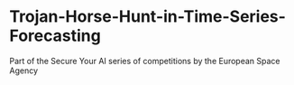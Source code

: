 # Trojan-Horse-Hunt-in-Time-Series-Forecasting
Part of the Secure Your AI series of competitions by the European Space Agency
